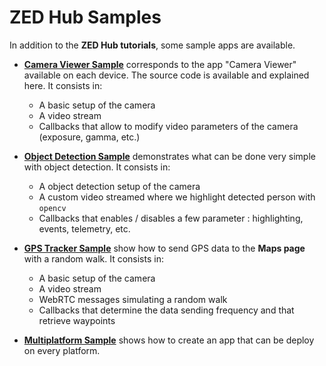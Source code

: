 # ZED Hub Samples

In addition to the **ZED Hub tutorials**, some sample apps are available.

- [**Camera Viewer Sample**](/samples/camera_viewer_sample/README.md) corresponds to the app "Camera Viewer" available on each device. The source code is available and explained here.
It consists in:
    - A basic setup of the camera
    - A video stream
    - Callbacks that allow to modify video parameters of the camera (exposure, gamma, etc.)

- [**Object Detection Sample**](/samples/object_detection_sample/README.md) demonstrates what can be done very simple with object detection. It consists in:
    - A object detection setup of the camera
    - A custom video streamed where we highlight detected person with ```opencv```
    - Callbacks that enables / disables a few parameter : highlighting, events, telemetry, etc.

- [**GPS Tracker Sample**](/samples/gps_tracker_sample/README.md) show how to send GPS data to the **Maps page** with a random walk. It consists in:
    - A basic setup of the camera
    - A video stream
    - WebRTC messages simulating a random walk
    - Callbacks that determine the data sending frequency and that retrieve waypoints

- [**Multiplatform Sample**](/samples/multiplatform_sample/README.md) shows how to create an app that can be deploy on every platform.